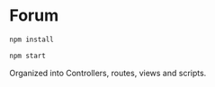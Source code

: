 # Forum
```bash
npm install
```
```bash
npm start
```

Organized into Controllers, routes, views and scripts.
